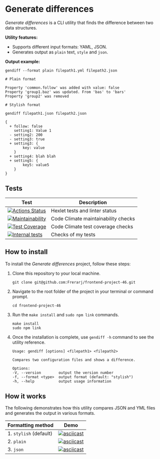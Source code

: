 # Generate differences

*Generate differences* is a CLI utility that finds the difference between two data structures.

**Utility features:**

* Supports different input formats: YAML, JSON.
* Generates output as `plain` text, `style` and `json`.

**Output example:**

```
gendiff --format plain filepath1.yml filepath2.json

# Plain format

Property 'common.follow' was added with value: false
Property 'group1.baz' was updated. From 'bas' to 'bars'
Property 'group2' was removed

# Stylish format

gendiff filepath1.json filepath2.json

{
  + follow: false
    setting1: Value 1
  - setting2: 200
  - setting3: true
  + setting3: {
        key: value
    }
  + setting4: blah blah
  + setting5: {
        key5: value5
    }
}
```

## Tests

| Test | Description |
| --- | --- |
| [![Actions Status](https://github.com/Frerarj/frontend-project-46/workflows/hexlet-check/badge.svg)](https://github.com/Frerarj/frontend-project-46/actions) | Hexlet tests and linter status |
| [![Maintainability](https://api.codeclimate.com/v1/badges/16fd0496e769e3baab58/maintainability)](https://codeclimate.com/github/Frerarj/frontend-project-46/maintainability) | Code Climate maintainability checks |
| [![Test Coverage](https://api.codeclimate.com/v1/badges/16fd0496e769e3baab58/test_coverage)](https://codeclimate.com/github/Frerarj/frontend-project-46/test_coverage) | Code Climate test coverage checks |
| [![Internal tests](https://github.com/Frerarj/frontend-project-46/actions/workflows/test.yml/badge.svg?branch=main)](https://github.com/Frerarj/frontend-project-46/actions/workflows/test.yml) | Checks of my tests |

## How to install

To install the *Generate differences* project, follow these steps:

1. Clone this repository to your local machine.
   ```
   git clone git@github.com:Frerarj/frontend-project-46.git
   ```
2. Navigate to the root folder of the project in your terminal or command prompt.
   ```
   cd frontend-project-46
   ```
3. Run the `make install` and `sudo npm link` commands.
   ```
   make install
   sudo npm link
   ```
4. Once the installation is complete, use `gendiff -h` command to see the utility reference.
   ```
   Usage: gendiff [options] <filepath1> <filepath2>

   Compares two configuration files and shows a difference.

   Options:
   -V, --version        output the version number
   -f, --format <type>  output format (default: "stylish")
   -h, --help           output usage information
   ```
    
## How it works

The following demonstrates how this utility compares JSON and YML files and generates the output in various formats.

| Formatting method | Demo |
| --- | --- |
| 1. `stylish` (default) | [![asciicast](https://asciinema.org/a/597258.svg)](https://asciinema.org/a/597258) |
| 2. `plain` | [![asciicast](https://asciinema.org/a/597260.svg)](https://asciinema.org/a/597260) |
| 3. `json` | [![asciicast](https://asciinema.org/a/597261.svg)](https://asciinema.org/a/597261) |
